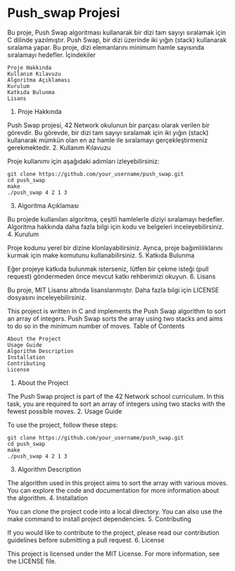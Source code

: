 # Push_swap Projesi

Bu proje, Push Swap algoritması kullanarak bir dizi tam sayıyı sıralamak için C dilinde yazılmıştır. Push Swap, bir dizi üzerinde iki yığın (stack) kullanarak sıralama yapar. Bu proje, dizi elemanlarını minimum hamle sayısında sıralamayı hedefler.
İçindekiler

    Proje Hakkında
    Kullanım Kılavuzu
    Algoritma Açıklaması
    Kurulum
    Katkıda Bulunma
    Lisans

1. Proje Hakkında

Push Swap projesi, 42 Network okulunun bir parçası olarak verilen bir görevdir. Bu görevde, bir dizi tam sayıyı sıralamak için iki yığın (stack) kullanarak mümkün olan en az hamle ile sıralamayı gerçekleştirmeniz gerekmektedir.
2. Kullanım Kılavuzu

Proje kullanımı için aşağıdaki adımları izleyebilirsiniz:

    git clone https://github.com/your_username/push_swap.git
    cd push_swap
    make
    ./push_swap 4 2 1 3

3. Algoritma Açıklaması

Bu projede kullanılan algoritma, çeşitli hamlelerle diziyi sıralamayı hedefler. Algoritma hakkında daha fazla bilgi için kodu ve belgeleri inceleyebilirsiniz.
4. Kurulum

Proje kodunu yerel bir dizine klonlayabilirsiniz. Ayrıca, proje bağımlılıklarını kurmak için make komutunu kullanabilirsiniz.
5. Katkıda Bulunma

Eğer projeye katkıda bulunmak isterseniz, lütfen bir çekme isteği (pull request) göndermeden önce mevcut katkı rehberimizi okuyun.
6. Lisans

Bu proje, MIT Lisansı altında lisanslanmıştır. Daha fazla bilgi için LICENSE dosyasını inceleyebilirsiniz.


This project is written in C and implements the Push Swap algorithm to sort an array of integers. Push Swap sorts the array using two stacks and aims to do so in the minimum number of moves.
Table of Contents

    About the Project
    Usage Guide
    Algorithm Description
    Installation
    Contributing
    License

1. About the Project

The Push Swap project is part of the 42 Network school curriculum. In this task, you are required to sort an array of integers using two stacks with the fewest possible moves.
2. Usage Guide

To use the project, follow these steps:

    git clone https://github.com/your_username/push_swap.git
    cd push_swap
    make
    ./push_swap 4 2 1 3

3. Algorithm Description

The algorithm used in this project aims to sort the array with various moves. You can explore the code and documentation for more information about the algorithm.
4. Installation

You can clone the project code into a local directory. You can also use the make command to install project dependencies.
5. Contributing

If you would like to contribute to the project, please read our contribution guidelines before submitting a pull request.
6. License

This project is licensed under the MIT License. For more information, see the LICENSE file.
